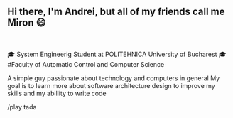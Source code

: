 ## Hi there, I'm Andrei, but all of my friends call me Miron :smile:

<br />

:mortar_board: System Engineerig Student at POLITEHNICA University of Bucharest
:mortar_board: #Faculty of Automatic Control and Computer Science


A simple guy passionate about technology and computers in general
My goal is to learn more about software architecture design to improve my skills and my abillity to write code

/play tada
